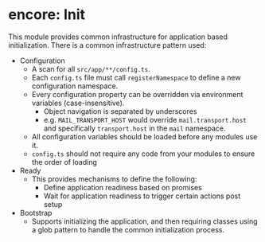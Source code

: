 encore: Init
===

This module provides common infrastructure for application based initialization.  There is a common
infrastructure pattern used:
  - Configuration
    - A scan for all `src/app/**/config.ts`.  
    - Each `config.ts` file must call `registerNamespace` to define a new configuration 
      namespace.  
    - Every configuration property can be overridden via environment variables (case-insensitive).
       - Object navigation is separated by underscores
       - e.g. `MAIL_TRANSPORT_HOST` would override `mail.transport.host` and specifically `transport.host`
         in the `mail` namespace.
    - All configuration variables should be loaded before any modules use it. 
    - `config.ts` should not require any code from your modules to ensure the order of loading 
  - Ready
    - This provides mechanisms to define the following:
       - Define application readiness based on promises
       - Wait for application readiness to trigger certain actions post setup
  - Bootstrap
    - Supports initializing the application, and then requiring classes using a glob pattern 
      to handle the common initialization process.
